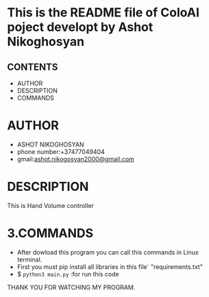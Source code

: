 # This is the README file of ColoAI poject developt by Ashot Nikoghosyan

## CONTENTS 
* AUTHOR
* DESCRIPTION
* COMMANDS
 
# AUTHOR 
* ASHOT NIKOGHOSYAN
* phone number:+37477049404
* gmail:ashot.nikogosyan2000@gmail.com
   
# DESCRIPTION
  This is Hand Volume controller
  
  
# 3.COMMANDS
  * After dowload this program you can call this commands in Linux terminal.
  * First you must pip install all libraries in this file` "requirements.txt"
  * $ `python3 main.py` :for run this code
  
  
 THANK YOU FOR WATCHING MY PROGRAM.
